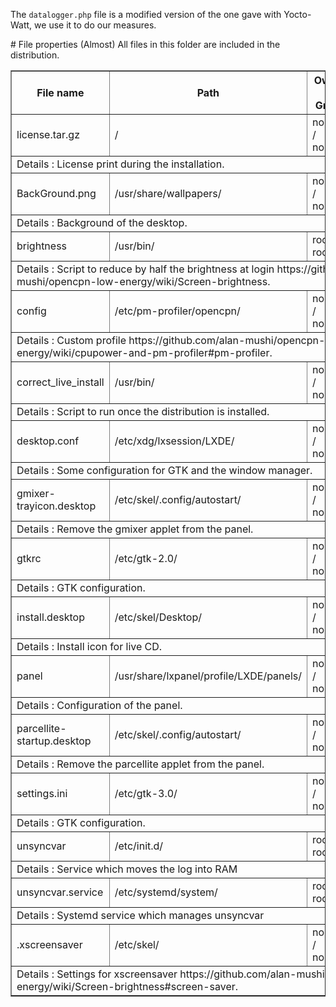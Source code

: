 The `datalogger.php` file is a modified version of the one gave with Yocto-Watt, we use it to do our measures.

# File properties
(Almost) All files in this folder are included in the distribution.

<table border="1">
	<thead>
		<tr><th>File name</th><th>Path</th><th>Owner / Group</th><th>Permissions</th></tr>
	</thead><tbody>
		<tr><td>license.tar.gz</td><td>/</td><td>nobody / nobody</td><td>rw-r--r--</td></tr>
		<tr><td colspan="4">Details : License print during the installation.</td></tr>
		<tr><td>BackGround.png</td><td>/usr/share/wallpapers/</td><td>nobody / nobody</td><td>rw-r--r--</td></tr>
		<tr><td colspan="4">Details : Background of the desktop.</td></tr>
		<tr><td>brightness</td><td>/usr/bin/</td><td>root / root</td><td>rwxr-xr-x</td></tr>
		<tr><td colspan="4">Details : Script to reduce by half the brightness at login https://github.com/alan-mushi/opencpn-low-energy/wiki/Screen-brightness.</td></tr>
		<tr><td>config</td><td>/etc/pm-profiler/opencpn/</td><td>nobody / nobody</td><td>rw-r--r--</td></tr>
		<tr><td colspan="4">Details : Custom profile https://github.com/alan-mushi/opencpn-low-energy/wiki/cpupower-and-pm-profiler#pm-profiler.</td></tr>
		<tr><td>correct_live_install</td><td>/usr/bin/</td><td>nobody / nobody</td><td>rwxr-xr-x</td></tr>
		<tr><td colspan="4">Details : Script to run once the distribution is installed.</td></tr>
		<tr><td>desktop.conf</td><td>/etc/xdg/lxsession/LXDE/</td><td>nobody / nobody</td><td>rw-r--r--</td></tr>
		<tr><td colspan="4">Details : Some configuration for GTK and the window manager.</td></tr>
		<tr><td>gmixer-trayicon.desktop</td><td>/etc/skel/.config/autostart/</td><td>nobody / nobody</td><td>rw-r--r--</td></tr>
		<tr><td colspan="4">Details : Remove the gmixer applet from the panel.</td></tr>
		<tr><td>gtkrc</td><td>/etc/gtk-2.0/</td><td>nobody / nobody</td><td>rw-r--r--</td></tr>
		<tr><td colspan="4">Details : GTK configuration.</td></tr>
		<tr><td>install.desktop</td><td>/etc/skel/Desktop/</td><td>nobody / nobody</td><td>rw-r--r--</td></tr>
		<tr><td colspan="4">Details : Install icon for live CD.</td></tr>
		<tr><td>panel</td><td>/usr/share/lxpanel/profile/LXDE/panels/</td><td>nobody / nobody</td><td>rw-r--r--</td></tr>
		<tr><td colspan="4">Details : Configuration of the panel.</td></tr>
		<tr><td>parcellite-startup.desktop</td><td>/etc/skel/.config/autostart/</td><td>nobody / nobody</td><td>rw-r--r--</td></tr>
		<tr><td colspan="4">Details : Remove the parcellite applet from the panel.</td></tr>
		<tr><td>settings.ini</td><td>/etc/gtk-3.0/</td><td>nobody / nobody</td><td>rw-r--r--</td></tr>
		<tr><td colspan="4">Details : GTK configuration.</td></tr>
		<tr><td>unsyncvar</td><td>/etc/init.d/</td><td>root / root</td><td>rwxr-xr-x</td></tr>
		<tr><td colspan="4">Details : Service which moves the log into RAM</td></tr>
		<tr><td>unsyncvar.service</td><td>/etc/systemd/system/</td><td>root / root</td><td>rw-r--r--</td></tr>
		<tr><td colspan="4">Details : Systemd service which manages unsyncvar</td></tr>
		<tr><td>.xscreensaver</td><td>/etc/skel/</td><td>nobody / nobody</td><td>rw-r--r--</td></tr>
		<tr><td colspan="4">Details : Settings for xscreensaver https://github.com/alan-mushi/opencpn-low-energy/wiki/Screen-brightness#screen-saver.</td></tr>
	</tbody>
</table>
